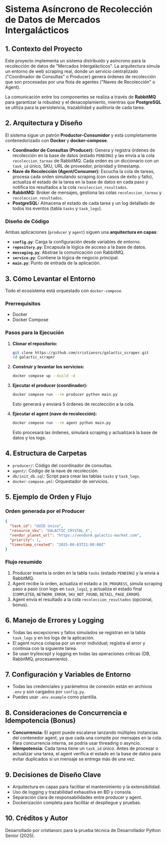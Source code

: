 # Sistema Asíncrono de Recolección de Datos de Mercados Intergalácticos

## 1. Contexto del Proyecto

Este proyecto implementa un sistema distribuido y asíncrono para la recolección de datos de "Mercados Intergalácticos". La arquitectura simula un entorno de web scraping real, donde un servicio centralizado ("Coordinador de Consultas" o Producer) genera órdenes de recolección que son procesadas por una flota de agentes ("Naves de Recolección" o Agent).

La comunicación entre los componentes se realiza a través de **RabbitMQ** para garantizar la robustez y el desacoplamiento, mientras que **PostgreSQL** se utiliza para la persistencia, trazabilidad y auditoría de cada tarea.

## 2. Arquitectura y Diseño

El sistema sigue un patrón **Productor-Consumidor** y está completamente contenedorizado con **Docker** y **docker-compose**.

- **Coordinador de Consultas (Producer):** Genera y registra órdenes de recolección en la base de datos (estado `PENDING`) y las envía a la cola `recoleccion_tareas` de RabbitMQ. Cada orden es un diccionario con un `task_id` único, SKU, URL de proveedor, prioridad y timestamp.
- **Nave de Recolección (Agent/Consumer):** Escucha la cola de tareas, procesa cada orden simulando scraping (con casos de éxito y fallo), actualiza el estado de la tarea en la base de datos en cada paso y notifica los resultados a la cola `recoleccion_resultados`.
- **RabbitMQ:** Broker de mensajes, gestiona las colas `recoleccion_tareas` y `recoleccion_resultados`.
- **PostgreSQL:** Almacena el estado de cada tarea y un log detallado de todos los eventos (tabla `tasks` y `task_logs`).

### Diseño de Código
Ambas aplicaciones (`producer` y `agent`) siguen una **arquitectura en capas**:
- **`config.py`**: Carga la configuración desde variables de entorno.
- **`repository.py`**: Encapsula la lógica de acceso a la base de datos.
- **`messaging.py`**: Abstrae la comunicación con RabbitMQ.
- **`service.py`**: Contiene la lógica de negocio principal.
- **`main.py`**: Punto de entrada de la aplicación.

## 3. Cómo Levantar el Entorno

Todo el ecosistema está orquestado con `docker-compose`.

### Prerrequisitos
- Docker
- Docker Compose

### Pasos para la Ejecución
1. **Clonar el repositorio:**
   ```bash
   git clone https://github.com/cristiansrc/galactic_scraper.git
   cd galactic_scraper
   ```
2. **Construir y levantar los servicios:**
   ```bash
   docker compose up --build -d
   ```
3. **Ejecutar el producer (coordinador):**
   ```bash
   docker compose run --rm producer python main.py
   ```
   Esto generará y enviará 5 órdenes de recolección a la cola.

4. **Ejecutar el agent (nave de recolección):**
   ```bash
   docker compose run --rm agent python main.py
   ```
   Esto procesará las órdenes, simulará scraping y actualizará la base de datos y los logs.

## 4. Estructura de Carpetas

- `producer/`: Código del coordinador de consultas.
- `agent/`: Código de la nave de recolección.
- `db/init_db.sql`: Script para crear las tablas `tasks` y `task_logs`.
- `docker-compose.yml`: Orquestador de servicios.

## 5. Ejemplo de Orden y Flujo

### Orden generada por el Producer
```json
{
  "task_id": "UUID único",
  "resource_sku": "GALACTIC_CRYSTAL_X",
  "vendor_planet_url": "https://vendorA.galactic-market.com",
  "priority": 1,
  "timestamp_created": "2025-08-03T21:00:00Z"
}
```

### Flujo resumido
1. Producer inserta la orden en la tabla `tasks` (estado `PENDING`) y la envía a RabbitMQ.
2. Agent recibe la orden, actualiza el estado a `IN_PROGRESS`, simula scraping paso a paso (con logs en `task_logs`), y actualiza el estado final (`COMPLETED`, `NETWORK_ERROR`, `SKU_NOT_FOUND`, `DETAIL_PAGE_ERROR`).
3. Agent envía el resultado a la cola `recoleccion_resultados` (opcional, bonus).

## 6. Manejo de Errores y Logging
- Todas las excepciones y fallos simulados se registran en la tabla `task_logs` y en los logs de la aplicación.
- El agent nunca colapsa por un error individual; registra el error y continúa con la siguiente tarea.
- Se usan try/except y logging en todas las operaciones críticas (DB, RabbitMQ, procesamiento).

## 7. Configuración y Variables de Entorno
- Todas las credenciales y parámetros de conexión están en archivos `.env` y son cargados por `config.py`.
- Puedes usar `.env.example` como plantilla.

## 8. Consideraciones de Concurrencia e Idempotencia (Bonus)
- **Concurrencia:** El agent puede escalarse lanzando múltiples instancias del contenedor agent, ya que cada una compite por mensajes en la cola. Para concurrencia interna, se podría usar threading o asyncio.
- **Idempotencia:** Cada tarea tiene un `task_id` único. Antes de procesar o actualizar una tarea, el agent verifica el estado en la base de datos para evitar duplicados si un mensaje se entrega más de una vez.

## 9. Decisiones de Diseño Clave
- Arquitectura en capas para facilitar el mantenimiento y la extensibilidad.
- Uso de logging y trazabilidad exhaustiva en BD y consola.
- Separación clara de responsabilidades entre producer y agent.
- Dockerización completa para facilitar el despliegue y pruebas.

## 10. Créditos y Autor
Desarrollado por cristiansrc para la prueba técnica de Desarrollador Python Senior (2025).

